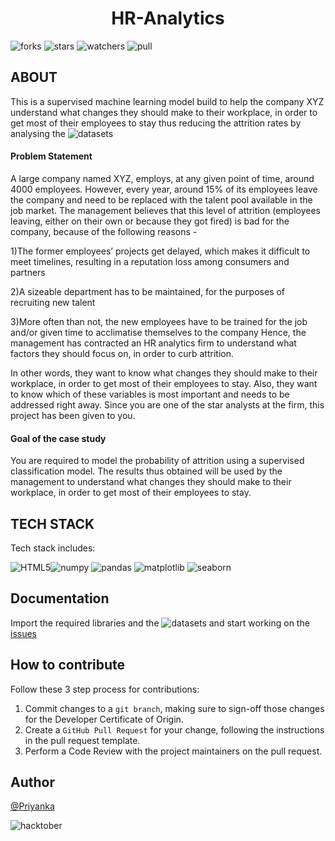 <div align='center'>
    <h1> HR-Analytics </h1>
</div>

![forks](https://img.shields.io/github/forks/Priyanka142806/HR-Analytics?style=social)
![stars](https://img.shields.io/github/stars/Priyanka142806/HR-Analytics?style=social)
![watchers](https://img.shields.io/github/watchers/Priyanka142806/HR-Analytics?style=social)
![pull](https://img.shields.io/github/issues-pr/Priyanka142806/HR-Analytics)



## ABOUT

This is a supervised machine learning model build to help the company XYZ  understand what changes they should make to their workplace, in order to get most of their employees to stay thus reducing the attrition rates by analysing the ![datasets](https://github.com/Priyanka142806/HR-Analytics/tree/main/Datasets)

#### Problem Statement

A large company named XYZ, employs, at any given point of time, around 4000 employees. However, every year, around 15% of its employees leave the company and need to be replaced with the talent pool available in the job market. The management believes that this level of attrition (employees leaving, either on their own or because they got fired) is bad for the company, because of the following reasons -

1)The former employees’ projects get delayed, which makes it difficult to meet timelines, resulting in a reputation loss among consumers and partners

2)A sizeable department has to be maintained, for the purposes of recruiting new talent

3)More often than not, the new employees have to be trained for the job and/or given time to acclimatise themselves to the company Hence, the management has contracted an HR analytics firm to understand what factors they should focus on, in order to curb attrition. 

In other words, they want to know what changes they should make to their workplace, in order to get most of their employees to stay. Also, they want to know which of these variables is most important and needs to be addressed right away. Since you are one of the star analysts at the firm, this project has been given to you.

#### Goal of the case study

You are required to model the probability of attrition using a supervised classification model. The results thus obtained will be used by the management to understand what changes they should make to their workplace, in order to get most of their employees to stay.


## TECH STACK

Tech stack includes:

<img alt="HTML5" src="https://img.shields.io/badge/python-grey?&style=for-the-badge&logo=python&logoColor=blue" >![numpy](https://img.shields.io/badge/numpy-black?&style=for-the-badge&logo=numpy&logoColor=yellow) ![pandas](https://img.shields.io/badge/pandas-white?&style=for-the-badge&logo=pandas&logoColor=black) ![matplotlib](https://img.shields.io/badge/matplotlib-blue?&style=for-the-badge&logo=circle&logoColor=black) ![seaborn](https://img.shields.io/badge/seaborn-orange?&style=for-the-badge&logo=appveyor&logoColor=blue)


## Documentation
Import the required libraries and the ![datasets](https://github.com/Priyanka142806/HR-Analytics/tree/main/Datasets) and start working on the [issues](https://github.com/Priyanka142806/HR-Analytics/issues)

## How to contribute
Follow these 3 step process for contributions:

1. Commit changes to a `git branch`, making sure to sign-off those changes for the Developer Certificate of Origin.
2. Create a `GitHub Pull Request` for your change, following the instructions in the pull request template.
3. Perform a Code Review with the project maintainers on the pull request.



## Author
[@Priyanka](https://github.com/Priyanka142806)

![hacktober](https://hacktoberfest.digitalocean.com/_nuxt/img/logo-hacktoberfest-full2.aa1e9d9.svg)
